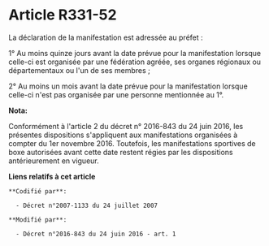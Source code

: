 # Article R331-52

La déclaration de la manifestation est adressée au préfet : 

1° Au moins quinze jours avant la date prévue pour la manifestation lorsque celle-ci est organisée par une fédération agréée,
ses organes régionaux ou départementaux ou l'un de ses membres ; 

2° Au moins un mois avant la date prévue pour la manifestation lorsque celle-ci n'est pas organisée par une personne
mentionnée au 1°.

**Nota:**

Conformément à l'article 2 du décret n° 2016-843 du 24 juin 2016, les présentes dispositions s'appliquent aux manifestations
organisées à compter du 1er novembre 2016. Toutefois, les manifestations sportives de boxe autorisées avant cette date
restent régies par les dispositions antérieurement en vigueur.

**Liens relatifs à cet article**

	**Codifié par**:

	  - Décret n°2007-1133 du 24 juillet 2007

	**Modifié par**:

	  - Décret n°2016-843 du 24 juin 2016 - art. 1
